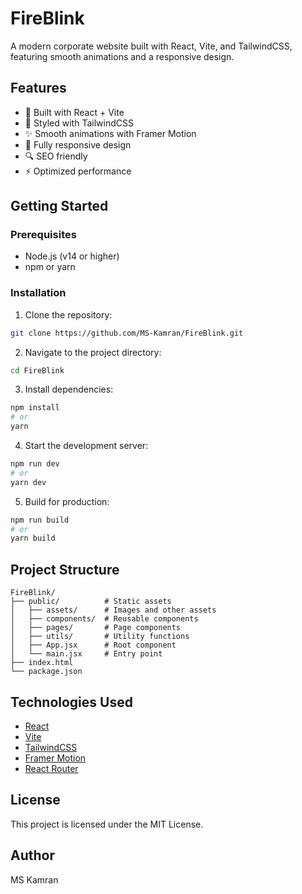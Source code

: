 # FireBlink

A modern corporate website built with React, Vite, and TailwindCSS, featuring smooth animations and a responsive design.

## Features

- 🚀 Built with React + Vite
- 🎨 Styled with TailwindCSS
- ✨ Smooth animations with Framer Motion
- 📱 Fully responsive design
- 🔍 SEO friendly
- ⚡ Optimized performance

## Getting Started

### Prerequisites

- Node.js (v14 or higher)
- npm or yarn

### Installation

1. Clone the repository:
```bash
git clone https://github.com/MS-Kamran/FireBlink.git
```

2. Navigate to the project directory:
```bash
cd FireBlink
```

3. Install dependencies:
```bash
npm install
# or
yarn
```

4. Start the development server:
```bash
npm run dev
# or
yarn dev
```

5. Build for production:
```bash
npm run build
# or
yarn build
```

## Project Structure

```
FireBlink/
├── public/          # Static assets
│   ├── assets/      # Images and other assets
│   ├── components/  # Reusable components
│   ├── pages/       # Page components
│   ├── utils/       # Utility functions
│   ├── App.jsx      # Root component
│   └── main.jsx     # Entry point
├── index.html
└── package.json
```

## Technologies Used

- [React](https://reactjs.org/)
- [Vite](https://vitejs.dev/)
- [TailwindCSS](https://tailwindcss.com/)
- [Framer Motion](https://www.framer.com/motion/)
- [React Router](https://reactrouter.com/)

## License

This project is licensed under the MIT License.

## Author

MS Kamran 
